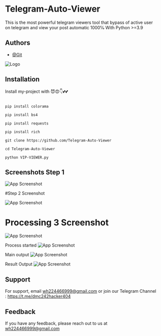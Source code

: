 
# Telegram-Auto-Viewer

This is the most powerful telegram viewers tool that bypass of active user on telegram and view your post automatic 1000℅ With Python >=3.9


## Authors

- [@Git](https://www.github.com/DEVIL-MAY-CRY-444)


![Logo](https://firebasestorage.googleapis.com/v0/b/testing-766a5.appspot.com/o/storage%2Fdata%2FScreenshot_2023-05-12-15-34-12.png?alt=media&token=cde0d23e-9edd-4f4d-a220-90c10137db4a)


## Installation

Install my-project with 😈😍👇💕💕

```pkg install python

pip install colorama

pip install bs4

pip install requests

pip install rich

git clone https://github.com/Telegram-Auto-Viewer

cd Telegram-Auto-Viewer

python VIP-VIEWER.py
```
    
## Screenshots Step 1

![App Screenshot](https://firebasestorage.googleapis.com/v0/b/testing-766a5.appspot.com/o/storage%2Fdata%2FScreenshot_2023-05-21-21-28-25.png?alt=media&token=169f9432-89ec-4427-84c5-b60e1057e654)

#Step  2 Screenshot


![App Screenshot](https://firebasestorage.googleapis.com/v0/b/testing-766a5.appspot.com/o/storage%2Fdata%2FScreenshot_2023-05-21-21-29-29.png?alt=media&token=80766488-0d14-40de-9efe-d23cddb5d50f)

# Processing 3 Screenshot
![App Screenshot](https://firebasestorage.googleapis.com/v0/b/testing-766a5.appspot.com/o/storage%2Fdata%2FScreenshot_2023-05-21-21-29-51.png?alt=media&token=f6f1c64a-6896-4929-92e1-3c6013039927)

Process started
![App Screenshot](https://firebasestorage.googleapis.com/v0/b/testing-766a5.appspot.com/o/storage%2Fdata%2FScreenshot_2023-05-21-21-29-58.png?alt=media&token=b92c7113-049a-4a94-bbdb-9025ff185252)

Main output
![App Screenshot](https://firebasestorage.googleapis.com/v0/b/testing-766a5.appspot.com/o/storage%2Fdata%2FScreenshot_2023-05-21-21-30-13.png?alt=media&token=56efcb87-6c7c-46d5-b15b-02d163154ad7)

Result Output
![App Screenshot](https://firebasestorage.googleapis.com/v0/b/testing-766a5.appspot.com/o/storage%2Fdata%2FScreenshot_2023-05-21-21-32-55.png?alt=media&token=07dbf32a-2517-4059-95ea-4a6eef4acbfc)




## Support

For support, email wh224466999@gmail.com or join our Telegram Channel : https://t.me/dmc242hacker404


## Feedback

If you have any feedback, please reach out to us at wh224466999@gmail.com
